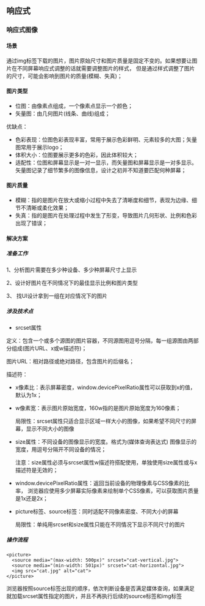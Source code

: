 ## 响应式
### 响应式图像
#### 场景
通过img标签下载的图片，图片原始尺寸和图片质量是固定不变的。如果想要让图片在不同屏幕响应式调整的话就需要调整图片的样式，
但是通过样式调整了图片的尺寸，可能会影响到图片的质量(模糊、失真)；

#### 图片类型
- 位图：由像素点组成，一个像素点显示一个颜色；
- 矢量图：由几何图片(线条、曲线)组成；

优缺点：
- 色彩表现：位图色彩表现丰富，常用于展示色彩鲜明、元素较多的大图；矢量图常用于展示logo；
- 体积大小：位图要展示更多的色彩，因此体积较大；
- 适配性：位图和屏幕显示是一对一显示，而矢量图和屏幕显示是一对多显示。矢量图记录了细节繁多的图像信息，设计之初并不知道要匹配何种屏幕；

#### 图片质量
- 模糊：指的是图片在放大或缩小过程中失去了清晰度和细节，表现为边缘、细节不清晰或柔化效果；
- 失真：指的是图片在处理过程中发生了形变，导致图片几何形状、比例和色彩出现了错误；

#### 解决方案
##### 准备工作
1、分析图片需要在多少种设备、多少种屏幕尺寸上显示

2、设计好图片在不同情况下的最佳显示比例和图片类型

3、 找UI设计拿到一组在对应情况下的图片

##### 涉及技术点
- srcset属性


定义：包含一个或多个源图的图片容器，不同源图用逗号分隔，每一组源图由两部分组成(图片URL、x或w描述符)；

图片URL：相对路径或绝对路径，包含图片的后缀名；

描述符：
- x像素比：表示屏幕密度，window.devicePixelRatio属性可以获取到x的值，默认为1x；
- w像素宽：表示图片原始宽度，160w指的是图片原始宽度为160像素；



    局限性：srcset属性只适合显示区域一样大小的图像，如果希望不同尺寸的屏幕，显示不同大小的图像

- size属性：不同设备的图像显示的宽度。格式为(媒体查询表达式) 图像显示的宽度，用逗号分隔开不同设备的情况；


    注意：size属性必须与srcset属性w描述符搭配使用，单独使用size属性或与x描述符是无效的；

- window.devicePixelRatio属性：返回当前设备的物理像素与CSS像素的比率，
  浏览器应使用多少屏幕实际像素来绘制单个CSS像素，可以获取图片质量是1x还是2x；
- picture标签、source标签：同时适配不同像素密度、不同大小的屏幕


    局限性：单纯用srcset和size属性只能在不同情况下显示不同尺寸的图片
##### 操作流程
```
<picture>
  <source media="(max-width: 500px)" srcset="cat-vertical.jpg">
  <source media="(min-width: 501px)" srcset="cat-horizontal.jpg">
  <img src="cat.jpg" alt="cat">
</picture>
```
浏览器按照source标签出现的顺序，依次判断设备是否满足媒体查询，如果满足就加载srcset属性指定的图片，并且不再执行后续的source标签和img标签